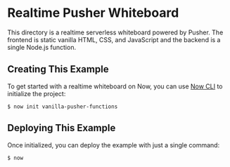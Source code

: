 # Realtime Pusher Whiteboard

This directory is a realtime serverless whiteboard powered by Pusher. The frontend is static vanilla HTML, CSS, and JavaScript and the backend is a single Node.js function.

## Creating This Example

To get started with a realtime whiteboard on Now, you can use [Now CLI](https://zeit.co/download) to initialize the project:

```shell
$ now init vanilla-pusher-functions
```

## Deploying This Example

Once initialized, you can deploy the example with just a single command:

```shell
$ now
```
